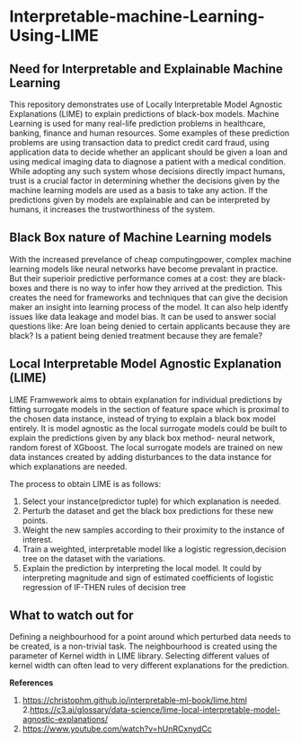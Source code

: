# Interpretable-machine-Learning-Using-LIME
## Need for Interpretable and Explainable Machine Learning
This repository demonstrates use of Locally Interpretable Model Agnostic Explanations (LIME) to explain predictions of black-box models.
Machine Learning is used for many real-life prediction problems in healthcare, banking, finance and human resources. Some examples of these prediction problems are using transaction data to predict credit card fraud, using application data to decide whether an applicant should be given a loan and using medical imaging data to diagnose a patient with a medical condition. While adopting any such system whose decisions directly impact humans, trust is a crucial factor in determining whether the decisions given by the machine learning models are used as a basis to take any action. If the predictions given by models are explainable and can be interpreted by humans, it increases the trustworthiness of the system.

## Black Box nature of Machine Learning models
With the increased prevelance of cheap computingpower, complex machine learning models like neural networks have become prevalant in practice. But their superioir predictive performance comes at a cost: they are black-boxes and there is no way to infer how they arrived at the prediction. This creates the need for frameworks and techniques that can give the decision maker an insight into learning process of the model. It can also help identfy issues like data leakage and model bias. It can be used to answer social questions like: Are loan being denied to certain applicants because they are black? Is a patient being denied treatment because they are female?

## Local Interpretable Model Agnostic Explanation (LIME)
LIME Framwework aims to obtain explanation for individual predictions by fitting surrogate models in the section of feature space which is proximal to the chosen data instance, instead of trying to explain a black box model entirely. It is model agnostic as the local surrogate models could be built to explain the predictions given by any black box method- neural network, random forest of XGboost. The local surrogate models are trained on new data instances created by adding disturbances to the data instance for which explanations are needed.

The process to obtain LIME is as follows:
1. Select your instance(predictor tuple) for which explanation is needed.
2. Perturb the dataset and get the black box predictions for these new points.
3. Weight the new samples according to their proximity to the instance of interest.
4. Train a weighted, interpretable model like a logistic regression,decision tree on the dataset with the variations.
5. Explain the prediction by interpreting the local model. It could by interpreting magnitude and sign of estimated coefficients of logistic regression of IF-THEN rules of decision tree

## What to watch out for
Defining a neighbourhood for a point around which perturbed data needs to be created, is a non-trivial task. The neighbourhood is created using the parameter of Kernel width in LIME library. Selecting different values of kernel width can often lead to very different explanations for the prediction.


**References**
1. https://christophm.github.io/interpretable-ml-book/lime.html
2.https://c3.ai/glossary/data-science/lime-local-interpretable-model-agnostic-explanations/
3. https://www.youtube.com/watch?v=hUnRCxnydCc
